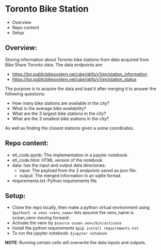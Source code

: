 # Toronto Bike Station
* Overview
* Repo content
* Setup

## Overview:
Storing information about Toronto bike stations from data acquired from Bike Share Toronto data.
The data endpoints are:
* https://tor.publicbikesystem.net/ube/gbfs/v1/en/station_information
* https://tor.publicbikesystem.net/ube/gbfs/v1/en/station_status

The purpose is to acquire the data and load it after merging it to answer the following questions:
* How many bike stations are available in the city?
* What is the average bike availability?
* What are the 3 largest bike stations in the city?
* What are the 3 smallest bike stations in the city?

As well as finding the closest stations given a some coordinates.

## Repo content:
* etl_code.ipynb: The implementation in a jupyter notebook.
* etl_code.html: HTML version of the notebook
* data: has the input and output data directories.
  * input: The payload from the 2 endpoints saved as json file.
  * output: The merged information in an sqlite format.
* requirements.txt: Python requirements file.

## Setup:
* Clone the repo locally, then make a python virtual environment using `$python3 -m venv <venv_name>`
lets assume the venv_name is ocean_venv moving forward.
* Activate the venv by `$source ocean_venv/bin/activate`
* Install the python requirements `$pip install requirements.txt`
* To run the jupyter notebook: `$jupyter notebook`

**NOTE**: Running certain cells will overwrite the data inputs and outputs.
